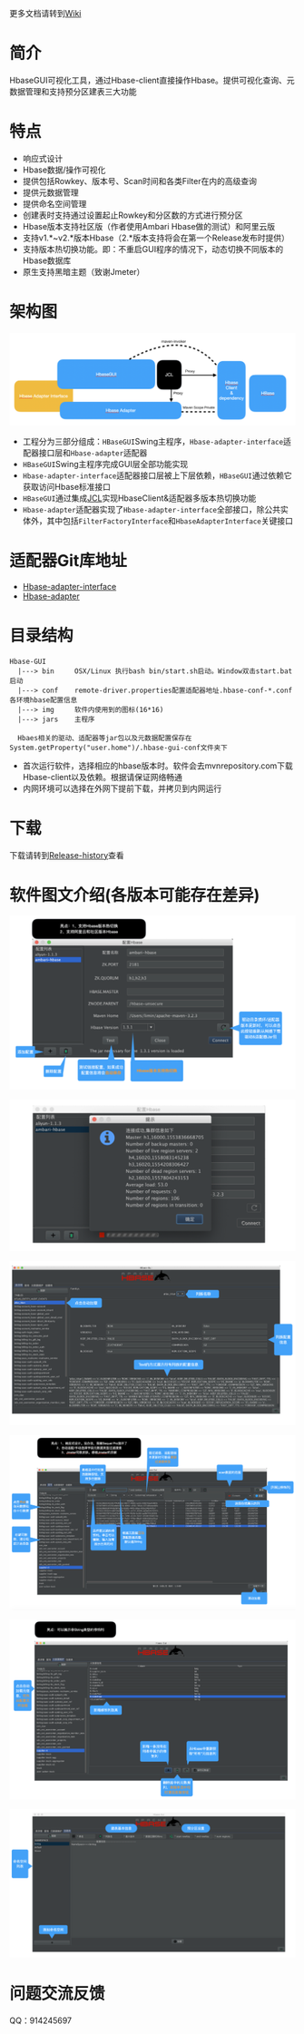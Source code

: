 更多文档请转到[Wiki](https://github.com/914245697/HbaseGUI/wiki)

# 简介
HbaseGUI可视化工具，通过Hbase-client直接操作Hbase。提供可视化查询、元数据管理和支持预分区建表三大功能

# 特点
* 响应式设计
* Hbase数据/操作可视化
* 提供包括Rowkey、版本号、Scan时间和各类Filter在内的高级查询
* 提供元数据管理
* 提供命名空间管理
* 创建表时支持通过设置起止Rowkey和分区数的方式进行预分区
* Hbase版本支持社区版（作者使用Ambari Hbase做的测试）和阿里云版
* 支持v1.*~v2.*版本Hbase（2.*版本支持将会在第一个Release发布时提供）
* 支持版本热切换功能。即：不重启GUI程序的情况下，动态切换不同版本的Hbase数据库
* 原生支持黑暗主题（致谢Jmeter）

# 架构图
![](https://github.com/914245697/HbaseGUI/blob/master/README_IMAGE/invok-flow.png)
* 工程分为三部分组成：`HBaseGUI`Swing主程序，`Hbase-adapter-interface`适配器接口层和`Hbase-adapter`适配器
* `HBaseGUI`Swing主程序完成GUI层全部功能实现
* `Hbase-adapter-interface`适配器接口层被上下层依赖，`HBaseGUI`通过依赖它获取访问Hbase标准接口
* `HBaseGUI`通过集成[JCL](https://github.com/kamranzafar/JCL/)实现HbaseClient&适配器多版本热切换功能
* `Hbase-adapter`适配器实现了`Hbase-adapter-interface`全部接口，除公共实体外，其中包括`FilterFactoryInterface`和`HbaseAdapterInterface`关键接口

# 适配器Git库地址
* [Hbase-adapter-interface](https://github.com/914245697/HbaseGui-driver-adapter-entity)
* [Hbase-adapter](https://github.com/914245697/HbaseGui-driver-adapter)

# 目录结构
```
Hbase-GUI
  |---> bin     OSX/Linux 执行bash bin/start.sh启动。Window双击start.bat启动
  |---> conf    remote-driver.properties配置适配器地址.hbase-conf-*.conf各环境hbase配置信息
  |---> img     软件内使用到的图标(16*16)
  |---> jars    主程序
  
  Hbaes相关的驱动、适配器等jar包以及元数据配置保存在System.getProperty("user.home")/.hbase-gui-conf文件夹下
```
* 首次运行软件，选择相应的hbase版本时。软件会去mvnrepository.com下载Hbase-client以及依赖。根据请保证网络畅通
* 内网环境可以选择在外网下提前下载，并拷贝到内网运行


# 下载
下载请转到[Release-history](https://github.com/914245697/HbaseGUI/wiki/Release-history)查看

# 软件图文介绍(各版本可能存在差异)

![](https://github.com/914245697/HbaseGUI/blob/master/README_IMAGE/login.png)

![](https://github.com/914245697/HbaseGUI/blob/master/README_IMAGE/cluster.png)

![](https://github.com/914245697/HbaseGUI/blob/master/README_IMAGE/desc.png)

![](https://github.com/914245697/HbaseGUI/blob/master/README_IMAGE/queryTab.png)

![](https://github.com/914245697/HbaseGUI/blob/master/README_IMAGE/metaTab.png)

![](https://github.com/914245697/HbaseGUI/blob/master/README_IMAGE/createTab.png)


# 问题交流反馈
QQ：914245697
  
